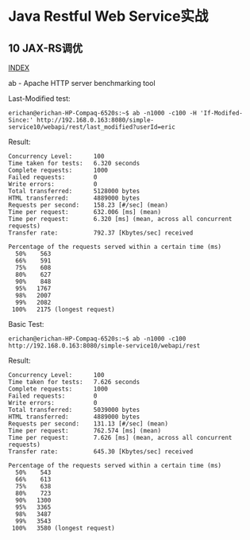 # Java Restful Web Service实战 #
## 10 JAX-RS调优 ##

[INDEX](/README.md)

ab - Apache HTTP server benchmarking tool

Last-Modified test:

    erichan@erichan-HP-Compaq-6520s:~$ ab -n1000 -c100 -H 'If-Modifed-Since:' http://192.168.0.163:8080/simple-service10/webapi/rest/last_modified?userId=eric 

Result:

	Concurrency Level:      100
	Time taken for tests:   6.320 seconds
	Complete requests:      1000
	Failed requests:        0
	Write errors:           0
	Total transferred:      5128000 bytes
	HTML transferred:       4889000 bytes
	Requests per second:    158.23 [#/sec] (mean)
	Time per request:       632.006 [ms] (mean)
	Time per request:       6.320 [ms] (mean, across all concurrent requests)
	Transfer rate:          792.37 [Kbytes/sec] received
	
	Percentage of the requests served within a certain time (ms)
	  50%    563
	  66%    591
	  75%    608
	  80%    627
	  90%    848
	  95%   1767
	  98%   2007
	  99%   2082
	 100%   2175 (longest request)


Basic Test:

	erichan@erichan-HP-Compaq-6520s:~$ ab -n1000 -c100 http://192.168.0.163:8080/simple-service10/webapi/rest

Result:

	Concurrency Level:      100
	Time taken for tests:   7.626 seconds
	Complete requests:      1000
	Failed requests:        0
	Write errors:           0
	Total transferred:      5039000 bytes
	HTML transferred:       4889000 bytes
	Requests per second:    131.13 [#/sec] (mean)
	Time per request:       762.574 [ms] (mean)
	Time per request:       7.626 [ms] (mean, across all concurrent requests)
	Transfer rate:          645.30 [Kbytes/sec] received
	
	Percentage of the requests served within a certain time (ms)
	  50%    543
	  66%    613
	  75%    638
	  80%    723
	  90%   1300
	  95%   3365
	  98%   3487
	  99%   3543
	 100%   3580 (longest request)
